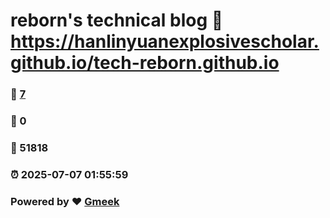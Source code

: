 # reborn's technical blog :link: https://hanlinyuanexplosivescholar.github.io/tech-reborn.github.io 
### :page_facing_up: [7](https://hanlinyuanexplosivescholar.github.io/tech-reborn.github.io/tag.html) 
### :speech_balloon: 0 
### :hibiscus: 51818 
### :alarm_clock: 2025-07-07 01:55:59 
### Powered by :heart: [Gmeek](https://github.com/Meekdai/Gmeek)
